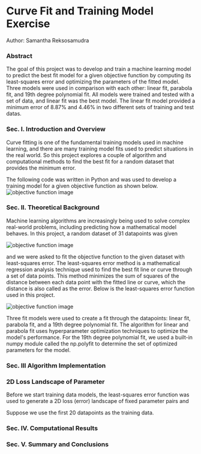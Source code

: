 # Curve Fit and Training Model Exercise
Author: Samantha Reksosamudra

### Abstract
The goal of this project was to develop and train a machine learning model to predict the best fit model for a given objective function by computing its least-squares error and optimizing the parameters of the fitted model. Three models were used in comparison with each other: linear fit, parabola fit, and 19th degree polynomial fit. All models were trained and tested with a set of data, and linear fit was the best model. The linear fit model provided a minimum error of 8.87% and 4.46% in two different sets of training and test datas.

### Sec. I. Introduction and Overview
Curve fitting is one of the fundamental training models used in machine learning, and there are many training model fits used to predict situations in the real world. So this project explores a couple of algorithm and computational methods to find the best fit for a random dataset that provides the minimum error.

The following code was written in Python and was used to develop a training model for a given objective function as shown below. 
![objective function image](./obj_function.png)


### Sec. II. Theoretical Background
Machine learning algorithms are increasingly being used to solve complex real-world problems, including predicting how a mathematical model behaves. In this project, a random dataset of 31 datapoints was given 

![objective function image](./obj_function.png)

and we were asked to fit the objective function to the given dataset with least-squares error. The least-squares error method is a mathematical regression analysis technique used to find the best fit line or curve through a set of data points. This method minimizes the sum of squares of the distance between each data point with the fitted line or curve, which the distance is also called as the error. Below is the least-squares error function used in this project.

![objective function image](./obj_function.png)

Three fit models were used to create a fit through the datapoints: linear fit, parabola fit, and a 19th degree polynomial fit. The algorithm for linear and parabola fit uses hyperparameter optimization techniques to optimize the model's performance. For the 19th degree polynomial fit, we used a built-in numpy module called the np.polyfit to determine the set of optimized parameters for the model. 

### Sec. III Algorithm Implementation
  ### 2D Loss Landscape of Parameter
  Before we start training data models, the least-squares error function was used to generate a 2D loss (error) landscape of fixed parameter pairs and 

Suppose we use the first 20 datapoints as the training data. 



### Sec. IV. Computational Results

### Sec. V. Summary and Conclusions





